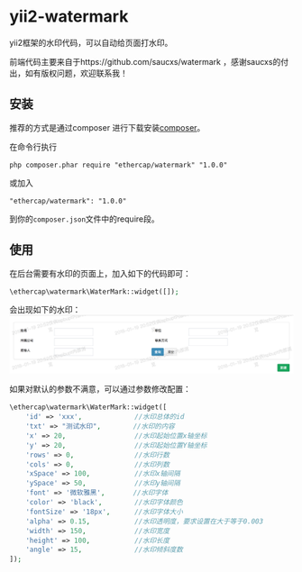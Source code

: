 # yii2-watermark


yii2框架的水印代码，可以自动给页面打水印。 

前端代码主要来自于https://github.com/saucxs/watermark ，感谢saucxs的付出，如有版权问题，欢迎联系我！



安装
------------

推荐的方式是通过composer 进行下载安装[composer](http://getcomposer.org/download/)。  

在命令行执行  
```
php composer.phar require "ethercap/watermark" "1.0.0"
```

或加入  

```
"ethercap/watermark": "1.0.0"
```

到你的`composer.json`文件中的require段。  


使用
--------------
在后台需要有水印的页面上，加入如下的代码即可：
```php
\ethercap\watermark\WaterMark::widget([]);
```
会出现如下的水印：
![image](./docs/img/example.png)


如果对默认的参数不满意，可以通过参数修改配置：   
```php
\ethercap\watermark\WaterMark::widget([
    'id' => 'xxx',             //水印总体的id
    'txt' => "测试水印",        //水印的内容
    'x' => 20,                 //水印起始位置x轴坐标
    'y' => 20,                 //水印起始位置Y轴坐标
    'rows' => 0,               //水印行数
    'cols' => 0,               //水印列数
    'xSpace' => 100,           //水印x轴间隔
    'ySpace' => 50,            //水印y轴间隔
    'font' => '微软雅黑',       //水印字体
    'color' => 'black',        //水印字体颜色
    'fontSize' => '18px',      //水印字体大小
    'alpha' => 0.15,           //水印透明度，要求设置在大于等于0.003
    'width' => 150,            //水印宽度
    'height' => 100,           //水印长度
    'angle' => 15,             //水印倾斜度数
]);
```

